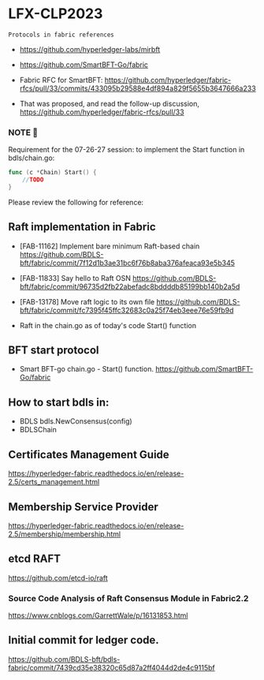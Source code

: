 # LFX-CLP2023
`Protocols in fabric references`
* https://github.com/hyperledger-labs/mirbft

* https://github.com/SmartBFT-Go/fabric

* Fabric RFC for SmartBFT: https://github.com/hyperledger/fabric-rfcs/pull/33/commits/433095b29588e4df894a829f5655b3647666a233

* That was proposed, and read the follow-up discussion, https://github.com/hyperledger/fabric-rfcs/pull/33

### NOTE :raising_hand:
Requirement for the 07-26-27 session: to implement the Start function in bdls/chain.go:
```go
func (c *Chain) Start() {
	//TODO
}
```
Please review the following for reference:
## Raft implementation in Fabric

* [FAB-11162] Implement bare minimum Raft-based chain
https://github.com/BDLS-bft/fabric/commit/7f12d1b3ae31bc6f76b8aba376afeaca93e5b345

* [FAB-11833] Say hello to Raft OSN
https://github.com/BDLS-bft/fabric/commit/96735d2fb22abefadc8bddddb85199bb140b2a5d

* [FAB-13178] Move raft logic to its own file
https://github.com/BDLS-bft/fabric/commit/fc7395f45ffc32683c0a25f74eb3eee76e59fb9d

* Raft in the chain.go as of today's code Start() function
## BFT start protocol 
* Smart BFT-go chain.go - Start() function.
https://github.com/SmartBFT-Go/fabric
## How to start bdls in:
* BDLS bdls.NewConsensus(config)
* BDLSChain

## Certificates Management Guide
https://hyperledger-fabric.readthedocs.io/en/release-2.5/certs_management.html

## Membership Service Provider
https://hyperledger-fabric.readthedocs.io/en/release-2.5/membership/membership.html

## etcd RAFT
https://github.com/etcd-io/raft

### Source Code Analysis of Raft Consensus Module in Fabric2.2
https://www.cnblogs.com/GarrettWale/p/16131853.html

## Initial commit for ledger code.
https://github.com/BDLS-bft/bdls-fabric/commit/7439cd35e38320c65d87a2ff4044d2de4c9115bf
